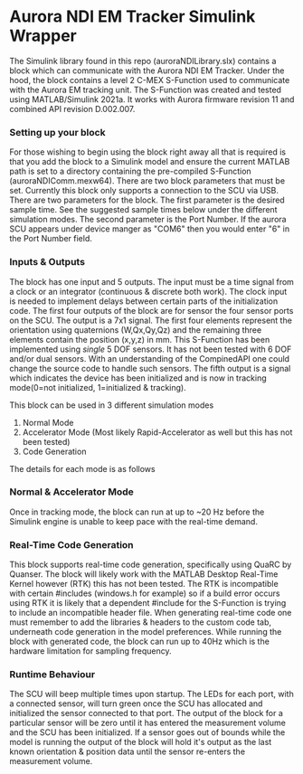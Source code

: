 # Aurora NDI EM Tracker Simulink Wrapper

The Simulink library found in this repo (auroraNDILibrary.slx) contains a block which can communicate with the Aurora NDI EM Tracker. Under the hood, the block contains a level 2 C-MEX S-Function used to communicate with the Aurora EM tracking unit. The S-Function was created and tested using MATLAB/Simulink 2021a. It works with Aurora firmware revision 11 and combined API revision D.002.007.

### Setting up your block

For those wishing to begin using the block right away all that is required is that you add the block to a Simulink model and ensure the current MATLAB path is set to a directory containing the pre-compiled S-Function (auroraNDIComm.mexw64). There are two block parameters that must be set. Currently this block only supports a connection to the SCU via USB. There are two parameters for the block. The first parameter is the desired sample time. See the suggested sample times below under the different simulation modes. The second parameter is the Port Number. If the aurora SCU appears under device manger as "COM6" then you would enter "6" in the Port Number field.

### Inputs & Outputs

The block has one input and 5 outputs. The input must be a time signal from a clock or an integrator (continuous & discrete both work). The clock input is needed to implement delays between certain parts of the initialization code. The first four outputs of the block are for sensor the four sensor ports on the SCU. The output is a 7x1 signal. The first four elements represent the orientation using quaternions (W,Qx,Qy,Qz) and the remaining three elements contain the position (x,y,z) in mm. This S-Function has been implemented using *single* 5 DOF sensors. It has not been tested with 6 DOF and/or dual sensors. With an understanding of the CompinedAPI one could change the source code to handle such sensors. The fifth output is a signal which indicates the device has been initialized and is now in tracking mode(0=not initialized, 1=initialized & tracking).

This block can be used in 3 different simulation modes

1. Normal Mode
2. Accelerator Mode (Most likely Rapid-Accelerator as well but this has not been tested)
3. Code Generation

The details for each mode is as follows

### Normal & Accelerator Mode

Once in tracking mode, the block can run at up to ~20 Hz before the Simulink engine is unable to keep pace with the real-time demand.

### Real-Time Code Generation

This block supports real-time code generation, specifically using QuaRC by Quanser. The block will likely work with the MATLAB Desktop Real-Time Kernel however (RTK) this has not been tested. The RTK is incompatible with certain #includes (windows.h for example) so if a build error occurs using RTK it is likely that a dependent #include for the S-Function is trying to include an incompatible header file. When generating real-time code one must remember to add the libraries & headers to the custom code tab, underneath code generation in the model preferences. While running the block with generated code, the block can run up to 40Hz which is the hardware limitation for sampling frequency.

### Runtime Behaviour

The SCU will beep multiple times upon startup. The LEDs for each port, with a connected sensor, will turn green once the SCU has allocated and initialized the sensor connected to that port. The output of the block for a particular sensor will be zero until it has entered the measurement volume and the SCU has been initialized. If a sensor goes out of bounds while the model is running the output of the block will hold it's output as the last known orientation & position data until the sensor re-enters the measurement volume.
